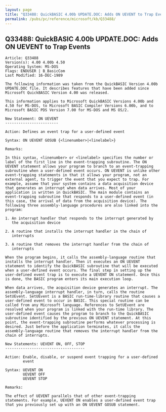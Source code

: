 ```yaml
---
layout: page
title: "Q33488: QuickBASIC 4.00b UPDATE.DOC: Adds ON UEVENT to Trap Events"
permalink: /pubs/pc/reference/microsoft/kb/Q33488/
---
```


## Q33488: QuickBASIC 4.00b UPDATE.DOC: Adds ON UEVENT to Trap Events

	Article: Q33488
	Version(s): 4.00 4.00b 4.50
	Operating System: MS-DOS
	Flags: ENDUSER | B_BasicCom
	Last Modified: 16-DEC-1989
	
	The following information was taken from the QuickBASIC Version 4.00b
	UPDATE.DOC file. It describes features that have been added since
	Microsoft QuickBASIC Version 4.00 was released.
	
	This information applies to Microsoft QuickBASIC Versions 4.00b and
	4.50 for MS-DOS, to Microsoft BASIC Compiler Versions 6.00b, and to
	Microsoft BASIC PDS Version 7.00 for MS-DOS and MS OS/2.
	
	New Statement: ON UEVENT
	------------------------
	
	Action: Defines an event trap for a user-defined event
	
	Syntax: ON UEVENT GOSUB {<linenumber>|<linelabel>}
	
	Remarks:
	
	In this syntax, <linenumber> or <linelabel> specifies the number or
	label of the first line in the event-trapping subroutine. The ON
	UEVENT statement allows your program to branch to an event-trapping
	subroutine when a user-defined event occurs. ON UEVENT is unlike other
	event-trapping statements in that it allows your program, not an
	external agent, to trigger the event that you expect to trap. For
	example, assume that your system contains a data acquisition device
	that generates an interrupt when data arrives. Most of your
	application is written in QuickBASIC. The main module contains an
	event-trapping subroutine that responds to a user-defined event (in
	this case, the arrival of data from the acquisition device). The
	following three assembly-language procedures are also linked into the
	program:
	
	1. An interrupt handler that responds to the interrupt generated by
	   the acquisition device
	
	2. A routine that installs the interrupt handler in the chain of
	   interrupts
	
	3. A routine that removes the interrupt handler from the chain of
	   interrupts
	
	When the program begins, it calls the assembly-language routine that
	installs the interrupt handler. Then it executes an ON UEVENT
	statement to identify the QuickBASIC subroutine that will be executed
	when a user-defined event occurs. The final step in setting up the
	user-defined event trap is to execute a UEVENT ON statement. Once this
	is done, the BASIC program enters its main execution loop.
	
	When data arrives, the acquisition device generates an interrupt. The
	assembly-language interrupt handler, in turn, calls the routine
	SetUEvent. SetUEvent is a BASIC run-time-library routine that causes a
	user-defined event to occur in BASIC. This special routine can be
	called from any Microsoft language. References to SetUEvent are
	resolved when your program is linked with the run-time library. The
	user-defined event causes the program to branch to the QuickBASIC
	subroutine identified by the previous ON UEVENT statement. At this
	point, the event-trapping subroutine performs whatever processing is
	desired. Just before the application terminates, it calls the
	assembly-language routine that removes the interrupt handler from the
	chain of interrupts.
	
	New Statements: UEVENT ON, OFF, STOP
	------------------------------------
	
	Action: Enable, disable, or suspend event trapping for a user-defined
	        event
	
	Syntax: UEVENT ON
	        UEVENT OFF
	        UEVENT STOP
	
	Remarks:
	
	The effect of UEVENT parallels that of other event-trapping
	statements. For example, UEVENT ON enables a user-defined event trap
	that you previously set up with an ON UEVENT GOSUB statement.
